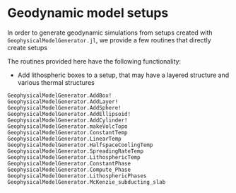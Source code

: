 # Geodynamic model setups

In order to generate geodynamic simulations from setups created with `GeophysicalModelGenerator.jl`, we provide a few routines that directly create setups 

The routines provided here have the following functionality:
- Add lithospheric boxes to a setup, that may have a layered structure and various thermal structures

```@docs
GeophysicalModelGenerator.AddBox!
GeophysicalModelGenerator.AddLayer!
GeophysicalModelGenerator.AddSphere!
GeophysicalModelGenerator.AddEllipsoid!
GeophysicalModelGenerator.AddCylinder!
GeophysicalModelGenerator.makeVolcTopo
GeophysicalModelGenerator.ConstantTemp
GeophysicalModelGenerator.LinearTemp
GeophysicalModelGenerator.HalfspaceCoolingTemp
GeophysicalModelGenerator.SpreadingRateTemp
GeophysicalModelGenerator.LithosphericTemp
GeophysicalModelGenerator.ConstantPhase
GeophysicalModelGenerator.Compute_Phase
GeophysicalModelGenerator.LithosphericPhases
GeophysicalModelGenerator.McKenzie_subducting_slab
```

